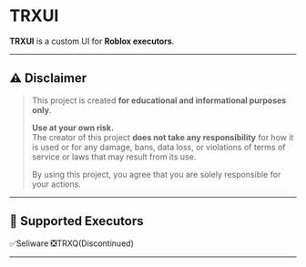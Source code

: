 # TRXUI

**TRXUI** is a custom UI for **Roblox executors**.

---

## ⚠️ Disclaimer

> This project is created **for educational and informational purposes only**.  
>  
> **Use at your own risk.**  
> The creator of this project **does not take any responsibility** for how it is used or for any damage, bans, data loss, or violations of terms of service or laws that may result from its use.  
>  
> By using this project, you agree that you are solely responsible for your actions.

---

## 💉 Supported Executors

✅Seliware
❎TRXQ(Discontinued)

---
